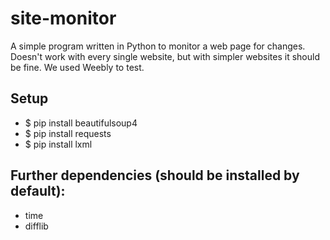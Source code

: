 # site-monitor
A simple program written in Python to monitor a web page for changes. Doesn't work with every single website, but with simpler websites it should be fine. We used Weebly to test.

## Setup
- $ pip install beautifulsoup4
- $ pip install requests
- $ pip install lxml


## Further dependencies (should be installed by default):
- time
- difflib

